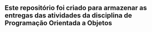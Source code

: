## Este repositório foi criado para armazenar as entregas das atividades da disciplina de Programação Orientada a Objetos
